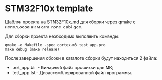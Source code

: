 ﻿# STM32F10x template
Шаблон проекта на STM32F10x_md для сборки через qmake с использованием arm-none-eabi-gcc.

Для сборки проекта необходимо выполнить команды:

    qmake -o Makefile -spec cortex-m3 test_app.pro
    make debug (make release)

После завершения сборки в каталоге сборки будут находиться 2 файла:
 - test_app.bin - Бинарный файл прошивки для МК;
 - test_app.lst - Дизассемблерированный файл программы.

